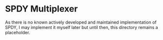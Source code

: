 # SPDY Multiplexer
As there is no known actively developed and maintained implementation of SPDY, I may implement it myself later but 
until then, this directory remains a placeholder.